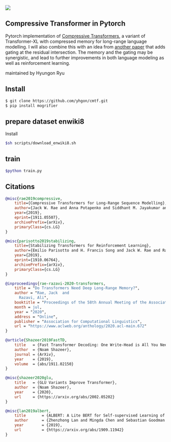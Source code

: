 <img src="./memory.png"></img>

## Compressive Transformer in Pytorch

Pytorch implementation of <a href="https://openreview.net/forum?id=SylKikSYDH">Compressive Transformers</a>, a variant of Transformer-XL with compressed memory for long-range language modelling. I will also combine this with an idea from <a href="https://arxiv.org/abs/1910.06764">another paper</a> that adds gating at the residual intersection. The memory and the gating may be synergistic, and lead to further improvements in both language modeling as well as reinforcement learning.

maintained by Hyungon Ryu 

## Install

```bash
$ git clone https://github.com/yhgon/cmtf.git 
$ pip install mogrifier
```


## prepare dataset enwiki8 

Install
```bash
$sh scripts/download_enwiki8.sh
```
## train 

 ```bash
 $python train.py
 ```


## Citations

```bibtex
@misc{rae2019compressive,
    title={Compressive Transformers for Long-Range Sequence Modelling},
    author={Jack W. Rae and Anna Potapenko and Siddhant M. Jayakumar and Timothy P. Lillicrap},
    year={2019},
    eprint={1911.05507},
    archivePrefix={arXiv},
    primaryClass={cs.LG}
}
```

```bibtex
@misc{parisotto2019stabilizing,
    title={Stabilizing Transformers for Reinforcement Learning},
    author={Emilio Parisotto and H. Francis Song and Jack W. Rae and Razvan Pascanu and Caglar Gulcehre and Siddhant M. Jayakumar and Max Jaderberg and Raphael Lopez Kaufman and Aidan Clark and Seb Noury and Matthew M. Botvinick and Nicolas Heess and Raia Hadsell},
    year={2019},
    eprint={1910.06764},
    archivePrefix={arXiv},
    primaryClass={cs.LG}
}
```

```bibtex
@inproceedings{rae-razavi-2020-transformers,
    title = "Do Transformers Need Deep Long-Range Memory?",
    author = "Rae, Jack  and
      Razavi, Ali",
    booktitle = "Proceedings of the 58th Annual Meeting of the Association for Computational Linguistics",
    month = jul,
    year = "2020",
    address = "Online",
    publisher = "Association for Computational Linguistics",
    url = "https://www.aclweb.org/anthology/2020.acl-main.672"
}
```

```bibtex
@article{Shazeer2019FastTD,
    title   = {Fast Transformer Decoding: One Write-Head is All You Need},
    author  = {Noam Shazeer},
    journal = {ArXiv},
    year    = {2019},
    volume  = {abs/1911.02150}
}
```

```bibtex
@misc{shazeer2020glu,
    title   = {GLU Variants Improve Transformer},
    author  = {Noam Shazeer},
    year    = {2020},
    url     = {https://arxiv.org/abs/2002.05202}
}
```

```bibtex
@misc{lan2019albert,
    title       = {ALBERT: A Lite BERT for Self-supervised Learning of Language Representations},
    author      = {Zhenzhong Lan and Mingda Chen and Sebastian Goodman and Kevin Gimpel and Piyush Sharma and Radu Soricut},
    year        = {2019},
    url         = {https://arxiv.org/abs/1909.11942}
}
```
